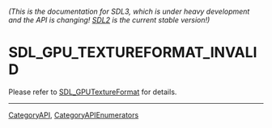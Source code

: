 ###### (This is the documentation for SDL3, which is under heavy development and the API is changing! [SDL2](https://wiki.libsdl.org/SDL2/) is the current stable version!)
# SDL_GPU_TEXTUREFORMAT_INVALID

Please refer to [SDL_GPUTextureFormat](SDL_GPUTextureFormat) for details.

----
[CategoryAPI](CategoryAPI), [CategoryAPIEnumerators](CategoryAPIEnumerators)

